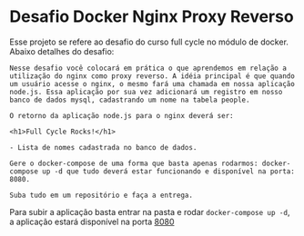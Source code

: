 # Desafio Docker Nginx Proxy Reverso
Esse projeto se refere ao desafio do curso full cycle no módulo de docker. Abaixo detalhes do desafio:
```
Nesse desafio você colocará em prática o que aprendemos em relação a utilização do nginx como proxy reverso. A idéia principal é que quando um usuário acesse o nginx, o mesmo fará uma chamada em nossa aplicação node.js. Essa aplicação por sua vez adicionará um registro em nosso banco de dados mysql, cadastrando um nome na tabela people.

O retorno da aplicação node.js para o nginx deverá ser:

<h1>Full Cycle Rocks!</h1>

- Lista de nomes cadastrada no banco de dados.

Gere o docker-compose de uma forma que basta apenas rodarmos: docker-compose up -d que tudo deverá estar funcionando e disponível na porta: 8080.

Suba tudo em um repositório e faça a entrega.
```


Para subir a aplicação basta entrar na pasta e rodar ```docker-compose up -d```, a aplicação estará disponível na porta [8080](http://0.0.0.0:8080/)
